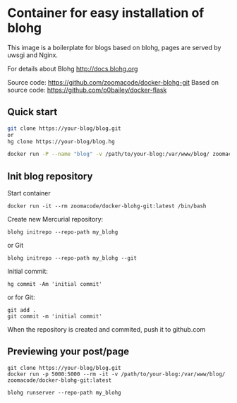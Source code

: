 Container for easy installation of blohg
=====
This image is a boilerplate for blogs based on blohg, pages are served by uwsgi and Nginx.

For details about Blohg http://docs.blohg.org

Source code: https://github.com/zoomacode/docker-blohg-git
Based on source code: https://github.com/p0bailey/docker-flask

Quick start
---
```bash
git clone https://your-blog/blog.git
or
hg clone https://your-blog/blog.hg

docker run -P --name "blog" -v /path/to/your-blog:/var/www/blog/ zoomacode/docker-blohg-git:latest
```

Init blog repository
---
Start container
```
docker run -it --rm zoomacode/docker-blohg-git:latest /bin/bash
```

Create new Mercurial repository:
```
blohg initrepo --repo-path my_blohg
```
or Git
```
blohg initrepo --repo-path my_blohg --git
```

Initial commit:
```
hg commit -Am 'initial commit'
```
or for Git:
```
git add .
git commit -m 'initial commit'
```

When the repository is created and commited, push it to github.com

Previewing your post/page
---
```
git clone https://your-blog/blog.git
docker run -p 5000:5000 --rm -it -v /path/to/your-blog:/var/www/blog/ zoomacode/docker-blohg-git:latest

blohg runserver --repo-path my_blohg
```

